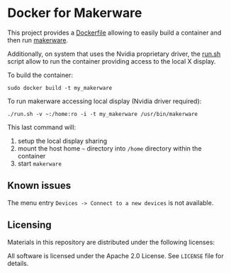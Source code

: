 Docker for Makerware
====================

This project provides a [Dockerfile](https://docs.docker.com/reference/builder/) allowing to easily build a container and then run [makerware](https://www.makerbot.com/desktop).

Additionally, on system that uses the Nvidia proprietary driver, the [run.sh](https://github.com/thewtex/docker-opengl-nvidia/blob/master/run.sh) script allow to run the container providing access to the local X display.



To build the container:

```
sudo docker build -t my_makerware 
```


To run makerware accessing local display (Nvidia driver required):

```
./run.sh -v ~:/home:ro -i -t my_makerware /usr/bin/makerware
```

This last command will:
1. setup the local display sharing
2. mount the host home `~` directory into `/home` directory within the container
3. start `makerware`

Known issues
------------

The menu entry `Devices -> Connect to a new devices` is not available.

Licensing
---------

Materials in this repository are distributed under the following licenses:

  All software is licensed under the Apache 2.0 License.
  See `LICENSE` file for details.
